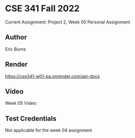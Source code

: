 # CSE 341 Fall 2022
Current Assignment: Project 2, Week 05 Personal Assignment

## Author
Eric Burns

## Render
https://cse341-w01-pa.onrender.com/api-docs

## Video
Week 05 Video: 

## Test Credentials
Not applicable for the week 04 assignment


